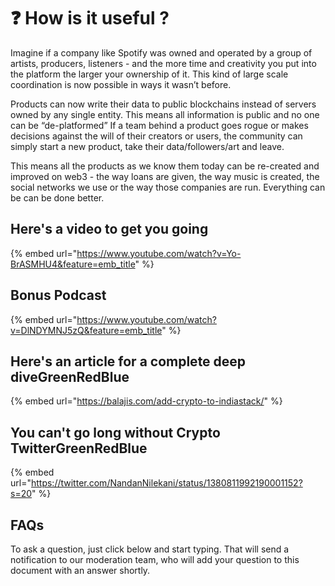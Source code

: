# ❓ How is it useful ?

Imagine if a company like Spotify was owned and operated by a group of artists, producers, listeners - and the more time and creativity you put into the platform the larger your ownership of it. This kind of large scale coordination is now possible in ways it wasn’t before.

Products can now write their data to public blockchains instead of servers owned by any single entity. This means all information is public and no one can be “de-platformed” If a team behind a product goes rogue or makes decisions against the will of their creators or users, the community can simply start a new product, take their data/followers/art and leave.

This means all the products as we know them today can be re-created and improved on web3 - the way loans are given, the way music is created, the social networks we use or the way those companies are run. Everything can be can be done better.

## Here's a video to get you going

{% embed url="https://www.youtube.com/watch?v=Yo-BrASMHU4&feature=emb_title" %}

## Bonus Podcast

{% embed url="https://www.youtube.com/watch?v=DlNDYMNJ5zQ&feature=emb_title" %}

## Here's an article for a complete deep diveGreenRedBlue

{% embed url="https://balajis.com/add-crypto-to-indiastack/" %}

## You can't go long without Crypto TwitterGreenRedBlue

{% embed url="https://twitter.com/NandanNilekani/status/1380811992190001152?s=20" %}

## FAQs

To ask a question, just click below and start typing. That will send a notification to our moderation team, who will add your question to this document with an answer shortly. 
